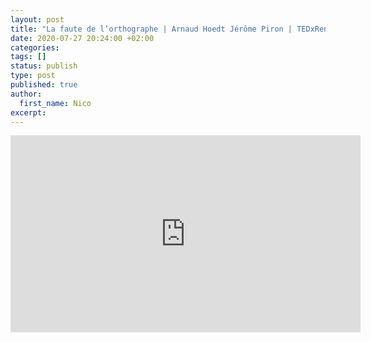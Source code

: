 ```yaml
---
layout: post
title: "La faute de l’orthographe | Arnaud Hoedt Jérôme Piron | TEDxRennes"
date: 2020-07-27 20:24:00 +02:00
categories:
tags: []
status: publish
type: post
published: true
author:
  first_name: Nico
excerpt:
---
```


<iframe width="560" height="315" src="https://www.youtube-nocookie.com/embed/5YO7Vg1ByA8" frameborder="0" allow="accelerometer; autoplay; encrypted-media; gyroscope; picture-in-picture" allowfullscreen></iframe>

